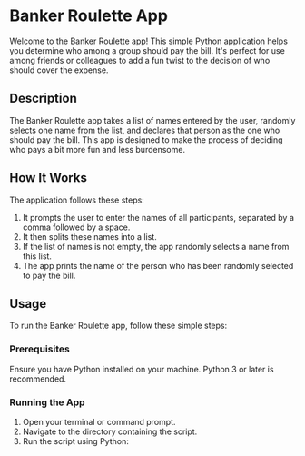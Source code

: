 # Banker Roulette App

Welcome to the Banker Roulette app! This simple Python application helps you determine who among a group should pay the bill. It's perfect for use among friends or colleagues to add a fun twist to the decision of who should cover the expense.

## Description

The Banker Roulette app takes a list of names entered by the user, randomly selects one name from the list, and declares that person as the one who should pay the bill. This app is designed to make the process of deciding who pays a bit more fun and less burdensome.

## How It Works

The application follows these steps:
1. It prompts the user to enter the names of all participants, separated by a comma followed by a space.
2. It then splits these names into a list.
3. If the list of names is not empty, the app randomly selects a name from this list.
4. The app prints the name of the person who has been randomly selected to pay the bill.

## Usage

To run the Banker Roulette app, follow these simple steps:

### Prerequisites
Ensure you have Python installed on your machine. Python 3 or later is recommended.

### Running the App
1. Open your terminal or command prompt.
2. Navigate to the directory containing the script.
3. Run the script using Python:

